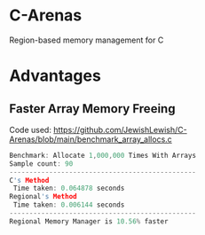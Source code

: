 # C-Arenas
Region-based memory management for C


# Advantages

## Faster Array Memory Freeing
Code used: https://github.com/JewishLewish/C-Arenas/blob/main/benchmark_array_allocs.c
```C
Benchmark: Allocate 1,000,000 Times With Arrays
Sample count: 90
-----------------------------------------------
C's Method
 Time taken: 0.064878 seconds
Regional's Method
 Time taken: 0.006144 seconds
-----------------------------------------------
Regional Memory Manager is 10.56% faster
```
